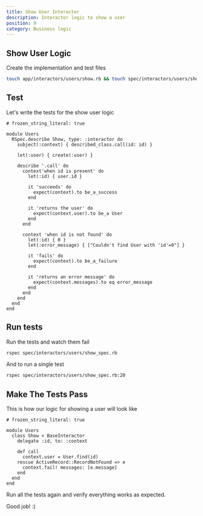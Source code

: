 ```yaml
---
title: Show User Interactor
description: Interactor logic to show a user
position: 9
category: Business logic
---
```


## Show User Logic

Create the implementation and test files

```bash
touch app/interactors/users/show.rb && touch spec/interactors/users/show_spec.rb
```

## Test

Let's write the tests for the show user logic

```ruby[spec/interactors/users/show_spec.rb]
# frozen_string_literal: true

module Users
  RSpec.describe Show, type: :interactor do
    subject(:context) { described_class.call(id: id) }

    let(:user) { create(:user) }

    describe '.call' do
      context'when id is present' do
        let(:id) { user.id }

        it 'succeeds' do
          expect(context).to be_a_success
        end

        it 'returns the user' do
          expect(context.user).to be_a User
        end
      end

      context 'when id is not found' do
        let(:id) { 0 }
        let(:error_message) { ["Couldn't find User with 'id'=0"] }

        it 'fails' do
          expect(context).to be_a_failure
        end

        it 'returns an error message' do
          expect(context.messages).to eq error_message
        end
      end
    end
  end
end
```

## Run tests

Run the tests and watch them fail

```bash
rspec spec/interactors/users/show_spec.rb
```

And to run a single test

```bash
rspec spec/interactors/users/show_spec.rb:20
```

## Make The Tests Pass

This is how our logic for showing a user will look like

```ruby[app/interactors/users/show.rb]
# frozen_string_literal: true

module Users
  class Show < BaseInteractor
    delegate :id, to: :context

    def call
      context.user = User.find(id)
    rescue ActiveRecord::RecordNotFound => e
      context.fail! messages: [e.message]
    end
  end
end
```

Run all the tests again and verify everything works as expected.

Good job! :)
